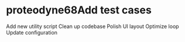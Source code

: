 # proteodyne68Add test cases
Add new utility script
Clean up codebase
Polish UI layout
Optimize loop
Update configuration
